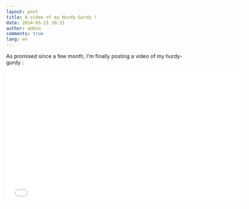 ```yaml
---
layout: post
title: A video of my Hurdy-Gurdy !
date: 2014-05-21 10:31
author: admin
comments: true
lang: en
---
```

As promised since a few month, I'm finally posting a video of my hurdy-gurdy :

<iframe width="640" height="360" src="//www.youtube.com/embed/8Y1Cln9dFIg" frameborder="0" allowfullscreen></iframe>
